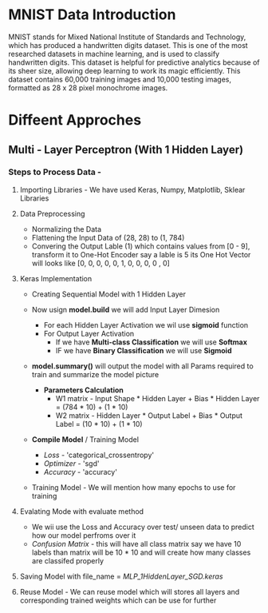 # MNIST Data Introduction

MNIST stands for Mixed National Institute of Standards and Technology, which has produced a handwritten digits dataset. This is one of the most researched datasets in machine learning, and is used to classify handwritten digits. This dataset is helpful for predictive analytics because of its sheer size, allowing deep learning to work its magic efficiently. This dataset contains 60,000 training images and 10,000 testing images, formatted as 28 x 28 pixel monochrome images.

# Diffeent Approches 
## Multi - Layer Perceptron (With 1 Hidden Layer)
### Steps to Process Data - 

1. Importing Libraries - We have used Keras, Numpy, Matplotlib, Sklear Libraries

1. Data Preprocessing 
   - Normalizing the Data
   - Flattening the Input Data of (28, 28) to (1, 784)
   - Convering the Output Lable (1) which contains values from [0 - 9], transform it to One-Hot Encoder say a lable is 5 its One Hot Vector will looks like [0, 0, 0, 0, 0, 1, 0, 0, 0, 0 , 0]

1. Keras Implementation 
   - Creating Sequential Model with 1 Hidden Layer 
   - Now usign **model.build** we will add Input Layer Dimesion
     - For each Hidden Layer Activation we wil use **sigmoid** function
     - For Output Layer  Activation
       - If we have **Multi-class Classification** we will use **Softmax**
       - IF we have **Binary Classification** we will use **Sigmoid**
   - **model.summary()** will output the model with all Params required to train and summarize the model picture
     - **Parameters Calculation**
       - W1 matrix - Input Shape * Hidden Layer + Bias * Hidden Layer = (784 * 10) + (1 * 10)
       - W2 matrix - Hidden Layer * Output Label + Bias * Output Label = (10 * 10) + (1 * 10)

    - **Compile Model** / Training Model
        - *Loss* - 'categorical_crossentropy'
        - *Optimizer* - 'sgd'
        - *Accuracy* - 'accuracy'

    - Training Model - We will mention how many epochs to use for training

1. Evalating Mode with evaluate method
    - We wii use the Loss and Accuracy over test/ unseen data to predict how our model perfroms over it
    - *Confusion Matrix* - this will have all class matrix say we have 10 labels than matrix will be 10 * 10 and will create how many classes are classifed properly 

1. Saving Model with file_name = *MLP_1HiddenLayer_SGD.keras*

1. Reuse Model - We can reuse model which will stores all layers and corresponding trained weights which can be use for further

